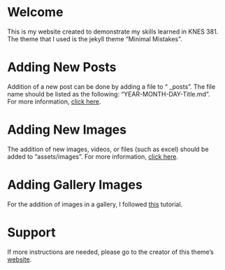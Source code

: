# Welcome
This is my website created to demonstrate my skills learned in KNES 381.  
The theme that I used is the jekyll theme “Minimal Mistakes”.

# Adding New Posts
Addition of a new post can be done by adding a file to “ _posts”. The file name should be listed as the following: “YEAR-MONTH-DAY-Title.md”.   
For more information, [click here](https://mmistakes.github.io/minimal-mistakes/docs/posts/).

# Adding New Images
The addition of new images, videos, or files (such as excel) should be added to “assets/images”.
For more information, [click here](https://mmistakes.github.io/minimal-mistakes/post%20formats/post-image-standard/).

# Adding Gallery Images
For the addition of images in a gallery, I followed [this](https://mmistakes.github.io/minimal-mistakes/post%20formats/post-gallery/) tutorial.

# Support
If more instructions are needed, please go to the creator of this theme’s [website](https://mmistakes.github.io/minimal-mistakes/).

